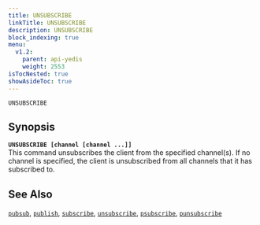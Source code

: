 ```yaml
---
title: UNSUBSCRIBE
linkTitle: UNSUBSCRIBE
description: UNSUBSCRIBE
block_indexing: true
menu:
  v1.2:
    parent: api-yedis
    weight: 2553
isTocNested: true
showAsideToc: true
---
```

`UNSUBSCRIBE` 

## Synopsis
<b>`UNSUBSCRIBE [channel [channel ...]]`</b><br>
This command unsubscribes the client from the specified channel(s). 
 If no channel is specified, the client is unsubscribed from all channels that it has subscribed to.

## See Also
[`pubsub`](../pubsub/), 
[`publish`](../publish/), 
[`subscribe`](../subscribe/), 
[`unsubscribe`](../unsubscribe/), 
[`psubscribe`](../psubscribe/), 
[`punsubscribe`](../punsubscribe/)
